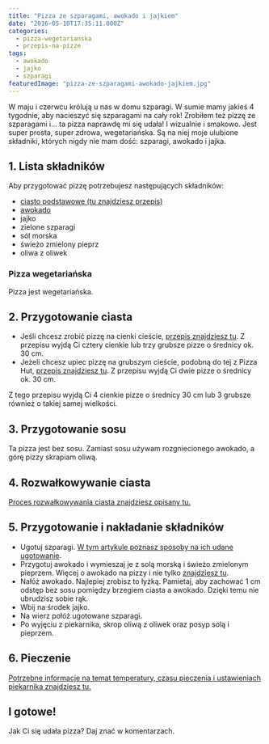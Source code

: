 ```yaml
---
title: "Pizza ze szparagami, awokado i jajkiem"
date: "2016-05-10T17:35:11.000Z"
categories: 
  - pizza-wegetarianska
  - przepis-na-pizze
tags: 
  - awokado
  - jajko
  - szparagi
featuredImage: "pizza-ze-szparagami-awokado-jajkiem.jpg"
---
```


W maju i czerwcu królują u nas w domu szparagi. W sumie mamy jakieś 4 tygodnie, aby nacieszyć się szparagami na cały rok! Zrobiłem też pizzę ze szparagami i... ta pizza naprawdę mi się udała! I wizualnie i smakowo. Jest super prosta, super zdrowa, wegetariańska. Są na niej moje ulubione składniki, których nigdy nie mam dość: szparagi, awokado i jajka.

## 1\. Lista składników

Aby przygotować pizzę potrzebujesz następujących składników:

- <a href="/przepis-na-ciasto-na-pizze/" title="Przepis na ciasto podstawowe">ciasto podstawowe (tu znajdziesz przepis)</a>
- <a href="/awokado/" title="Wszystko co potrzebujesz wiedzieć o awokado">awokado</a>
- jajko
- zielone szparagi
- sól morska
- świeżo zmielony pieprz
- oliwa z oliwek

### Pizza wegetariańska

Pizza jest wegetariańska.

## 2\. Przygotowanie ciasta

- Jeśli chcesz zrobić pizzę na cienki cieście, <a href="/przepis-na-ciasto-na-pizze/" title="Przepis na ciasto podstawowe">przepis znajdziesz tu</a>. Z przepisu wyjdą Ci cztery cienkie lub trzy grubsze pizze o średnicy ok. 30 cm.
- Jeżeli chcesz upiec pizzę na grubszym cieście, podobną do tej z Pizza Hut, <a href="/jak-zrobic-ciasto-na-pizze-jak-w-pizza-hut/" title="Przepis na pizzę na grubym cieście">przepis znajdziesz tu</a>. Z przepisu wyjdą Ci dwie pizze o średnicy ok. 30 cm.

Z tego przepisu wyjdą Ci 4 cienkie pizze o średnicy 30 cm lub 3 grubsze również o takiej samej wielkości.

## 3\. Przygotowanie sosu

Ta pizza jest bez sosu. Zamiast sosu używam rozgniecionego awokado, a górę pizzy skrapiam oliwą.

## 4\. Rozwałkowywanie ciasta

<a href="/jak-walkowac-ciasto-pizzy/" title="Rozwałkowywanie ciasta">Proces rozwałkowywania ciasta znajdziesz opisany tu.</a>

## 5\. Przygotowanie i nakładanie składników

- Ugotuj szparagi. <a href="/pizza-ze-szparagami/" title="Wszystko co potrzebujesz wiedzieć o awokado">W tym artykule poznasz sposoby na ich udane ugotowanie</a>.
- Przygotuj awokado i wymieszaj je z solą morską i świeżo zmielonym pieprzem. Więcej o awokado na pizzy i nie tylko <a href="/awokado/" title="Wszystko co potrzebujesz wiedzieć o awokado">znajdziesz tu</a>.
- Nałóż awokado. Najlepiej zrobisz to łyżką. Pamietaj, aby zachować 1 cm odstęp bez sosu pomiędzy brzegiem ciasta a awokado. Dzięki temu nie ubrudzisz sobie rąk.
- Wbij na środek jajko.
- Na wierz połóż ugotowane szparagi.
- Po wyjęciu z piekarnika, skrop oliwą z oliwek oraz posyp solą i pieprzem.

## 6\. Pieczenie

<a href="/jak-ustawic-piekarnik-pieczenia-pizzy/" title="Jak ustawić piekarnik do pieczenia pizzy">Potrzebne informacje na temat temperatury, czasu pieczenia i ustawieniach piekarnika znajdziesz tu.</a>

## I gotowe!

Jak Ci się udała pizza? Daj znać w komentarzach.
